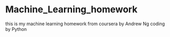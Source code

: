 # Machine_Learning_homework
this is my machine learning homework from coursera by Andrew Ng coding by Python
